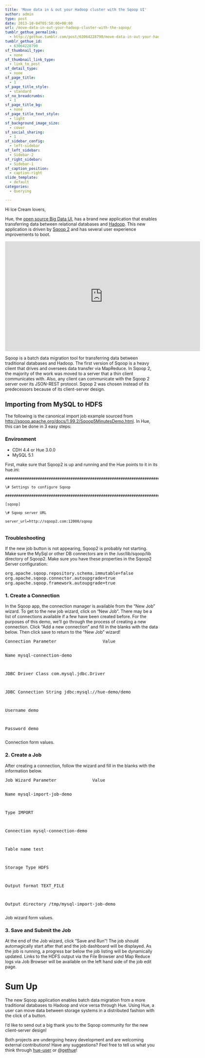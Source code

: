 ```yaml
---
title: 'Move data in & out your Hadoop cluster with the Sqoop UI'
author: admin
type: post
date: 2013-10-04T05:50:00+00:00
url: /move-data-in-out-your-hadoop-cluster-with-the-sqoop/
tumblr_gethue_permalink:
  - http://gethue.tumblr.com/post/63064228790/move-data-in-out-your-hadoop-cluster-with-the-sqoop
tumblr_gethue_id:
  - 63064228790
sf_thumbnail_type:
  - none
sf_thumbnail_link_type:
  - link_to_post
sf_detail_type:
  - none
sf_page_title:
  - 1
sf_page_title_style:
  - standard
sf_no_breadcrumbs:
  - 1
sf_page_title_bg:
  - none
sf_page_title_text_style:
  - light
sf_background_image_size:
  - cover
sf_social_sharing:
  - 1
sf_sidebar_config:
  - left-sidebar
sf_left_sidebar:
  - Sidebar-2
sf_right_sidebar:
  - Sidebar-1
sf_caption_position:
  - caption-right
slide_template:
  - default
categories:
  - Querying

---
```

Hi Ice Cream lovers,

Hue, the [open source Big Data UI][1], has a brand new application that enables transferring data between relational databases and [Hadoop][2]. This new application is driven by [Sqoop 2][3] and has several user experience improvements to boot.

<iframe src="https://player.vimeo.com/video/76063637?dnt=1&app_id=122963" width="640" height="360" frameborder="0" title="Hadoop Tutorial: Hue and the new Sqoop 2 app" allow="autoplay; fullscreen" allowfullscreen></iframe>

Sqoop is a batch data migration tool for transferring data between traditional databases and Hadoop. The first version of Sqoop is a heavy client that drives and oversees data transfer via MapReduce. In Sqoop 2, the majority of the work was moved to a server that a thin client communicates with. Also, any client can communicate with the Sqoop 2 server over its JSON-REST protocol. Sqoop 2 was chosen instead of its predecessors because of its client-server design.

## Importing from MySQL to HDFS

The following is the canonical import job example sourced from <http://sqoop.apache.org/docs/1.99.2/Sqoop5MinutesDemo.html>. In Hue, this can be done in 3 easy steps:

### Environment

  * CDH 4.4 or <span>Hue 3.0.0</span>
  * MySQL 5.1

First, make sure that Sqoop2 is up and running and the Hue points to it in its hue.ini:

<pre><code class="bash">###########################################################################

\# Settings to configure Sqoop

###########################################################################

[sqoop]

\# Sqoop server URL

server_url=http://sqoop2.com:12000/sqoop

</code></pre>

### Troubleshooting

If the new job button is not appearing, Sqoop2 is probably not starting. Make sure the MySql or other DB connectors are in the /usr/lib/sqoop/lib directory of Sqoop2. Make sure you have these properties in the Sqoop2 Server configuration:

<pre class="code">org.apache.sqoop.repository.schema.immutable=false
org.apache.sqoop.connector.autoupgrade=true
org.apache.sqoop.framework.autoupgrade=true</pre>

### 1. Create a Connection

In the Sqoop app, the connection manager is available from the “New Job” wizard. To get to the new job wizard, click on “New Job”. There may be a list of connections available if a few have been created before. For the purposes of this demo, we’ll go through the process of creating a new connection. Click “Add a new connection” and fill in the blanks with the data below. Then click save to return to the “New Job” wizard!

<div>
  <pre class="code">Connection Parameter                  Value

Name                                  mysql-connection-demo

JDBC Driver Class                     com.mysql.jdbc.Driver

JDBC Connection String                jdbc:mysql://hue-demo/demo

Username                              demo

Password                              demo</pre>
</div>

Connection form values.

### 2. Create a Job

After creating a connection, follow the wizard and fill in the blanks with the information below.

<div>
  <pre class="code">Job Wizard Parameter              Value

Name                              mysql-import-job-demo

Type                              IMPORT

Connection                        mysql-connection-demo

Table name                        test

Storage Type                      HDFS

Output format                     TEXT_FILE

Output directory                  /tmp/mysql-import-job-demo</pre>
</div>

Job wizard form values.

### 3. Save and Submit the Job

At the end of the Job wizard, click “Save and Run”! The job should automagically start after that and the job dashboard will be displayed. As the job is running, a progress bar below the job listing will be dynamically updated. Links to the HDFS output via the File Browser and Map Reduce logs via Job Browser will be available on the left hand side of the job edit page.

# Sum Up

The new Sqoop application enables batch data migration from a more traditional databases to Hadoop and vice versa through Hue. Using Hue, a user can move data between storage systems in a distributed fashion with the click of a button.

I’d like to send out a big thank you to the Sqoop community for the new client-server design!

Both projects are undergoing heavy development and are welcoming external contributions! Have any suggestions? Feel free to tell us what you think through [hue-user][4] or [@gethue][5]​!

 [1]: http://gethue.com
 [2]: http://hadoop.apache.org/
 [3]: http://sqoop.apache.org/
 [4]: http://groups.google.com/a/cloudera.org/group/hue-user
 [5]: https://twitter.com/gethue
